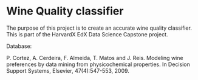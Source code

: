 # Wine Quality classifier

The purpose of this project is to create an accurate wine quality classifier.
This is part of the HarvardX EdX Data Science Capstone project.

Database:

P. Cortez, A. Cerdeira, F. Almeida, T. Matos and J. Reis.  Modeling wine preferences by data mining from physicochemical properties. In Decision Support Systems, Elsevier, 47(4):547-553, 2009.
